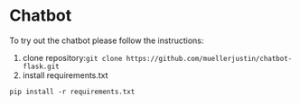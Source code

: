 # Chatbot
To try out the chatbot please follow the instructions:
1. clone repository:```git clone https://github.com/muellerjustin/chatbot-flask.git```
2. install requirements.txt
```
pip install -r requirements.txt
```
